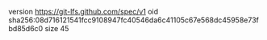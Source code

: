 version https://git-lfs.github.com/spec/v1
oid sha256:08d716121541fcc9108947fc40546da6c41105c67e568dc45958e73fbd85d6c0
size 45
